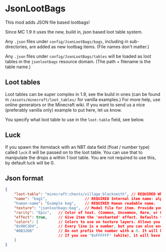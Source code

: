 JsonLootBags
============

This mod adds JSON file based lootbags!

Since MC 1.9 it uses the new, build in, json based loot table system.

Any `.json` files under `config/JsonLootBags/bags`, including in sub-directories, are added as new lootbag items. (File names don't matter.)

Any `.json` files under `config/JsonLootBags/tables` will be loaded as loot tables in the `jsonlootbags` resource domain. (The path + filename is the table name.) 


Loot tables
-----------

Loot tables can be super complex in 1.9, see the build in ones (can be found in `/assets/minecraft/loot_tables/` for 
vanilla examples.) For more help, use online generators or the Minecraft wiki. If you want to send us a nice 
(preferably vanilla only) example to put here, let us know.

You specify what loot table to use in the `loot-table` field, see below.

Luck
----

If you spawn the itemstack with an NBT data field (float / number type) called `luck` it will be passed on to the loot table.
You can use that to manipulate the drops a within 1 loot table. You are not required to use this, by default luck will be 0.

Json format
-----------

```json
{
    "loot-table": "minecraft:chests/village_blacksmith", // REQUIRED What loot table to use. See above.
    "name": "bag1",                 // REQUIRED Internal item name: alphanumerical and underscores only
    "human-name": "Example bag",    // REQUIRED Human readable name.
    "texture": "jsonlootbags:bag",  // Model file for item. Provide your own via resource pack if desired. Default is "jsonlootbags:bag"
    "rarity": "Epic",   // Color of text. (Common, Uncommon, Rare, or Epic) "Common" is default.
    "effect": true,     // Give item the 'enchanted' effect. Defaults to true if rarity is not common.
    "colors": [         // Colors to use on texture layers. Allows you to ship 1 model/texture and have multiple visuals.
    "0x90C3D4",         // Every line is a number, but you can also encode it in a string and use the more common # or 0x notation.
    "#DB32DB"           // Do not prefix the number with a 0. It will be interpreted as octal based!
                        // If you use "0xFFFFFF" (white), it will have no effect. Use this if you want to skip a layer.
    ]
}
```

